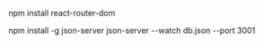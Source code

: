 <!-- for router  -->

npm install react-router-dom

<!-- run json server -->

npm install -g json-server
json-server --watch db.json --port 3001
